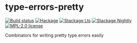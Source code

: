 # type-errors-pretty

[![Build status](https://img.shields.io/travis/chshersh/type-errors-pretty.svg?logo=travis)](https://travis-ci.org/chshersh/type-errors-pretty)
[![Hackage](https://img.shields.io/hackage/v/type-errors-pretty.svg?logo=haskell)](https://hackage.haskell.org/package/type-errors-pretty)
[![Stackage Lts](http://stackage.org/package/type-errors-pretty/badge/lts)](http://stackage.org/lts/package/type-errors-pretty)
[![Stackage Nightly](http://stackage.org/package/type-errors-pretty/badge/nightly)](http://stackage.org/nightly/package/type-errors-pretty)
[![MPL-2.0 license](https://img.shields.io/badge/license-MPL--2.0-blue.svg)](LICENSE)

Combinators for writing pretty type errors easily
